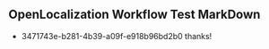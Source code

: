## OpenLocalization Workflow Test MarkDown
* 3471743e-b281-4b39-a09f-e918b96bd2b0 thanks!

<!--HONumber=Oct16_HO4-->



